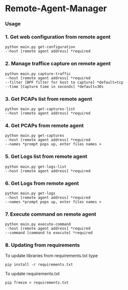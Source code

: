# Remote-Agent-Manager

### Usage

### 1. Get web configuration from remote agent
```
python main.py get-configuration 
--host [remote agent address] *required
```

### 2. Manage traffice capture on remote agent
```
python main.py capture-traffic 
--host [remote agent address] *required
--filter [BPF filter for host to capture] *default=tcp
--time [Capture time in seconds] *default=30s
```

### 3. Get PCAPs list from remote agent
```
python main.py get-captures-list 
--host [remote agent address] *required
```

### 4. Get PCAPs from remote agent
```
python main.py get-captures
--host [remote agent address] *required
--names *prompt pops up, enter files names >
```

### 5. Get Logs list from remote agent
```
python main.py get-logs-list 
--host [remote agent address] *required
```

### 6. Get Logs from remote agent
```
python main.py get-logs
--host [remote agent address] *required
--names *prompt pops up, enter files names >
```

### 7. Execute command on remote agent
```
python main.py execute-command
--host [remote agent address] *required
--command [command to execute] *required
```



### 8. Updating from requirements
To update libraries from requirements.txt type
```
pip install -r requirements.txt
```
To update requirements.txt 
```
pip freeze > requirements.txt
```

